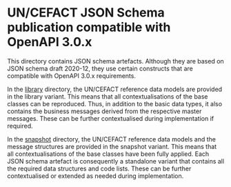 # UN/CEFACT JSON Schema publication compatible with OpenAPI 3.0.x

This directory contains JSON schema artefacts. Although they are based on JSON schema draft 2020-12, they use certain constructs that are compatible with OpenAPI 3.0.x requirements.


In the [library](https://github.com/uncefact/spec-JSONschema/tree/main/compatability/library) directory, the UN/CEFACT reference data models are provided in the library variant. This means that all contextualisations of the base classes can be reproduced. Thus, in addition to the basic data types, it also contains the business messages derived from the respective master messages. These can be further contextualised during implementation if required. 

In the [snapshot](https://github.com/uncefact/spec-JSONschema/tree/main/compatability/snapshot) directory, the UN/CEFACT reference data models and the message structures are provided in the snapshot variant. This means that all contextualisations of the base classes have been fully applied. Each JSON schema artefact is consequently a standalone variant that contains all the required data structures and code lists. These can be further contextualised or extended as needed during implementation. 